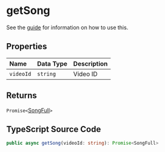 # getSong

See the [guide](../../guides/usage/getSong.html) for information on how to use this.

## Properties

| Name      | Data Type | Description |
| :-------- | :-------- | :---------- |
| `videoId` | `string`  | Video ID    |

## Returns

`Promise<`[SongFull](../interfaces/SongFull.html)`>`

## TypeScript Source Code

```ts
public async getSong(videoId: string): Promise<SongFull>
```

